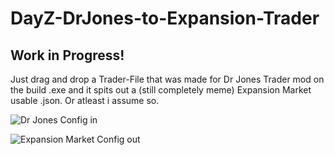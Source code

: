 # DayZ-DrJones-to-Expansion-Trader

## Work in Progress!

Just drag and drop a Trader-File that was made for Dr Jones Trader mod on the build .exe and it spits out a (still completely meme) Expansion Market usable .json. Or atleast i assume so.

![Dr Jones Config in](https://share.wildbook.me/rHgBcingktDASk7N.png)

![Expansion Market Config out](https://share.wildbook.me/i5fCwx6bkTNZyChn.png)
